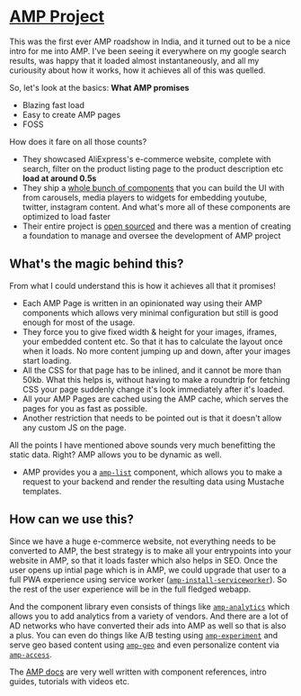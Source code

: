 # [AMP Project](https://www.ampproject.org/)

This was the first ever AMP roadshow in India, and it turned out to be a nice intro for me into AMP. 
I've been seeing it everywhere on my google search results, was happy that it loaded almost instantaneously, 
and all my curiousity about how it works, how it achieves all of this was quelled.

So, let's look at the basics: **What AMP promises**
* Blazing fast load
* Easy to create AMP pages
* FOSS

How does it fare on all those counts?
* They showcased AliExpress's e-commerce website, complete with search, 
filter on the product listing page to the product description etc **load at around 0.5s**
* They ship a [whole bunch of components](https://www.ampproject.org/docs/reference/components) that you can build the UI with from carousels, 
media players to widgets for embedding youtube, twitter, instagram content. And what's more all of these components are optimized to load faster
* Their entire project is [open sourced](https://github.com/ampproject/amphtml) and there was a 
mention of creating a foundation to manage and oversee the development of AMP project

## What's the magic behind this?

From what I could understand this is how it achieves all that it promises!
* Each AMP Page is written in an opinionated way using their AMP components which allows very minimal configuration 
but still is good enough for most of the usage.
* They force you to give fixed width & height for your images, iframes, your embedded content etc. 
So that it has to calculate the layout once when it loads. No more content jumping up and down, after your images start loading.
* All the CSS for that page has to be inlined, and it cannot be more than 50kb. What this helps is, without having to make a roundtrip for fetching CSS
your page suddenly change it's look immediately after it's loaded.
* All your AMP Pages are cached using the AMP cache, which serves the pages for you as fast as possible.
* Another restriction that needs to be pointed out is that it doesn't allow any custom JS on the page.

All the points I have mentioned above sounds very much benefitting the static data. Right? AMP allows you to be dynamic as well.

* AMP provides you a [`amp-list`](https://www.ampproject.org/docs/reference/components/amp-list) component, which allows you to make
a request to your backend and render the resulting data using Mustache templates.

## How can we use this?

Since we have a huge e-commerce website, not everything needs to be converted to AMP, the best strategy is to make all your entrypoints into your website in AMP, so that it loads faster which also helps in SEO. Once the user opens up intial page which is in AMP, we could upgrade that user to a full PWA experience using service worker ([`amp-install-serviceworker`](https://www.ampproject.org/docs/reference/components/amp-install-serviceworker)). So the rest of the user experience will be in the full fledged webapp.

And the component library even consists of things like [`amp-analytics`](https://www.ampproject.org/docs/reference/components/amp-analytics) which allows you to add analytics from a variety of vendors. And there are a lot of AD networks who have converted their ads into AMP as well so that is also a plus. You can even do things like A/B testing using [`amp-experiment`](https://www.ampproject.org/docs/reference/components/amp-experiment) and serve geo based content using [`amp-geo`](https://www.ampproject.org/docs/reference/components/amp-geo) and even personalize content via [`amp-access`](https://www.ampproject.org/docs/reference/components/amp-access).

The [AMP docs](https://www.ampproject.org/docs/) are very well written with component references, intro guides, tutorials with videos etc.
